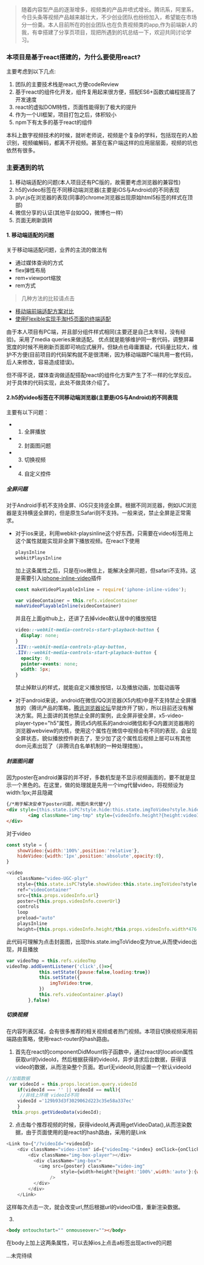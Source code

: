 > 随着内容型产品的逐渐增多，视频类的产品井喷式增长。腾讯系，阿里系，今日头条等视频产品越来越壮大，不少创业团队也纷纷加入，希望能在市场分一份羮。本人目前所在的创业团队也在负责视频类的app,作为前端新人的我，有幸搭建了分享页项目，现把所遇到的坑总结一下，欢迎共同讨论学习。

### 本项目是基于react搭建的，为什么要使用react?

主要考虑到以下几点:
1. 团队的主要技术栈是react,方便codeReview
2. 基于react的组件化开发，组件复用起来很方便，搭配ES6+函数式编程提高了开发速度
3. react的虚拟DOM特性，页面性能得到了极大的提升
4. 作为一个UI框架，项目打包之后，体积较小
5. npm下有太多的基于react的组件

本科上数字视频技术的时候，就听老师说，视频是个复杂的学科，包括现在的人脸识别，视频编解码，都离不开视频。甚至在客户端这样的应用层层面，视频的坑也依然有很多。

### 主要遇到的坑
1. 移动端适配的问题(本人项目还有PC版的，故需要考虑浏览器的兼容性)
2. h5的video标签在不同移动端浏览器(主要是iOS与Android)的不同表现
3. plyr.js在浏览器的表现(同事的chrome浏览器出现原始html5标签的样式在顶部)
4. 微信分享的认证(其他平台如QQ，微博也一样)
5. 页面无刷新跳转


#### 1. 移动端适配的问题
关于移动端适配问题，业界的主流的做法有
- 通过媒体查询的方式
- flex弹性布局
- rem+viewport缩放
- rem方式

>几种方法的比较请点击
- [移动端前端适配方案对比](http://www.jianshu.com/p/e5ca5b78e03e)
- [使用Flexible实现手淘H5页面的终端适配](https://www.w3cplus.com/mobile/lib-flexible-for-html5-layout.html)

由于本人项目有PC端，并且部分组件样式相同(主要还是自己太年轻，没有经验)。采用了media queries来做适配。
优点就是能够维护同一套代码，调整屏幕宽度的时候不用刷新页面即可响应式展开。但缺点也毋庸置疑，代码量比较大，维护不方便(目前项目的代码架构就不是很清晰，因为移动端跟PC端共用一套代码，后人来修改，容易造成错误)。

但不得不说，媒体查询做适配搭配react的组件化方案产生了不一样的化学反应。对于具体的代码实现，此处不做具体介绍了。


#### 2.h5的video标签在不同移动端浏览器(主要是iOS与Android)的不同表现
主要有以下问题：
- 1. 全屏播放
- 2. 封面图问题
- 3. 切换视频
- 4. 自定义控件

##### 全屏问题
对于Android手机不支持全屏、iOS只支持竖全屏。根据不同浏览器，例如UC浏览器是支持横竖全屏的，但是原生Safari则不支持。一般来说，禁止全屏是正常需求。

- 对于ios来说，利用webkit-playsinline这个好东西，只需要在video标签用上这个属性就能实现非全屏下播放视频。在react下使用
    ```js
    playsInline
    webkitPlaysInline
    ```
    加上这条属性之后，只是在ios微信上，能解决全屏问题，但safari不支持。这是需要引入[iphone-inline-video](https://github.com/bfred-it/iphone-inline-video)插件
    
    ```js
    const makeVideoPlayableInline = require('iphone-inline-video');
    
    var videoContainer = this.refs.videoContainer
    makeVideoPlayableInline(videoContainer)
    ```
    并且在上面github上，还讲了去掉video默认居中的播放按钮
    
    ```css
    video::-webkit-media-controls-start-playback-button {
      display: none;
    }
    .IIV::-webkit-media-controls-play-button,
    .IIV::-webkit-media-controls-start-playback-button {
      opacity: 0;
      pointer-events: none;
      width: 5px;
    }
    ```
    
    
    禁止掉默认的样式，就能自定义播放按钮，以及播放动画，加载动画等

- 对于android来说，android在微信/QQ浏览器(X5内核)中是不支持禁止全屏播放的（腾讯产品的策略，[腾讯浏览器论坛](http://bbs.mb.qq.com/thread-286111-1-1.html)早就炸开了锅），所以目前还没有解决方案。网上面讲的其他禁止全屏的案例，此全屏非彼全屏，x5-video-player-type="h5"属性，腾讯x5内核系的android微信和手Q内置浏览器用的浏览器webview的内核，使用这个属性在微信中视频会有不同的表现，会呈现全屏状态，貌似播放控件剥去了，至少加了这个属性后视频上层可以有其他dom元素出现了（非腾讯白名单机制的一种处理措施）。

##### 封面图问题
因为poster在android兼容的并不好，多数机型是不显示视频画面的，要不就是显示一个黑色的。在这里，做的处理就是先用一个img代替video，将视频设为width:1px;并且隐藏
```html
{/*用于解决安卓下poster问题，用图片来代替*/}
<div style={this.state.isPC?style.hide:this.state.imgToVideo?style.hide:style.show} className="video-tmp" ref="videoTmp">
        <img className="img-tmp" style={videoInfo.height?{height:videoInfo.height/videoInfo.width*this.state.screenWidth}:{}} src={this.props.videoInfo.coverUrl}/>
</div>
```
对于video
```js
const style = {
    showVideo:{width:'100%',position:'relative'},
    hideVideo:{width:'1px',position:'absolute',opacity:0},
}

<video
    className="video-UGC-plyr"
    style={this.state.isPC?style.showVideo:this.state.imgToVideo?style.showVideo:style.hideVideo}
    ref="videoContainer"
    src={this.props.videoInfo.url}        
    poster={this.props.videoInfo.coverUrl}
    controls
    loop
    preload="auto"
    playsInline 
    height={this.props.videoInfo.height/this.props.videoInfo.width*476.5}>
```
此代码可理解为点击封面图，出现this.state.imgToVideo变为true,从而使video出现，并且播放
```js
var videoTmp = this.refs.videoTmp
videoTmp.addEventListener('click',()=>{
            this.setState({pause:false,loading:true})
            this.setState({
                imgToVideo:true,
            })
            this.refs.videoContainer.play()
        },false)
```

##### 切换视频
在内容列表区域，会有很多推荐的相关视频或者热门视频。本项目切换视频采用前端路由策略，使用react-router的hash路由。

1. 首先在react的componentDidMount钩子函数中，通过react的location属性获取url的videoId，然后根据获得的videoId，异步请求后台数据，获得该video的数据，从而渲染整个页面。若url无videoId,则设置一个默认videoId

```js
//加载数据
 var videoId = this.props.location.query.videoId
    if(videoId === '' || videoId == null){
     //非线上环境 videoId不同
    videoId ='129b93d3f3029062d223c35e58a337ec'
    }
  this.props.getVideoData(videoId);     
```
2. 点击每个推荐视频的时候，获得videoId,再调用getVideoData(),从而渲染数据，由于页面使用的是react的hash路由，采用的是Link

```js
<Link to={"/?videoId="+videoId}>
    <div className="video-item" id={"videoImg-"+index} onClick={onClick}>
        <div className="img-box-player"></div>
          <div className="img-box">
            <img src={poster} className="video-img"
                    style={width>height?{height:'100%',width:'auto'}:{width:'100%',height:'auto'}}
                />
          </div>
        </div>
    </Link>
```
这样每次点击一次，就会改变url,然后根据url的videoID值，重新渲染数据。

3. 
```html
<body ontouchstart="" onmouseover=""></body>
```
在body上加上这两条属性，可以去掉ios上点击a标签出现active的问题

...未完待续